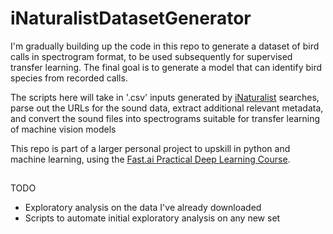 # iNaturalistDatasetGenerator

I'm gradually building up the code in this repo to generate a dataset of bird calls in spectrogram format, to be used subsequently for supervised transfer learning. The final goal is to generate a model that can identify bird species from recorded calls.

The scripts here will take in '.csv' inputs generated by [iNaturalist](www.inaturalist.org) searches, parse out the URLs for the sound data, extract additional relevant metadata, and convert the sound files into spectrograms suitable for transfer learning of machine vision models

This repo is part of a larger personal project to upskill in python and machine learning, using the [Fast.ai Practical Deep Learning Course](https://course.fast.ai/).

##
TODO

- Exploratory analysis on the data I've already downloaded
- Scripts to automate initial exploratory analysis on any new set
